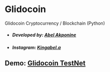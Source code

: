 # Glidocoin
Glidocoin Cryptocurrency / Blockchain (Python)
- ##### Developed by: [Abel Akponine](https://github.com/abelakponine)
- ##### Instagram: [Kingabel.a](https://instagram.com/kingabel.a)
## Demo: [Glidocoin TestNet](http://35.246.39.161:8000/)
